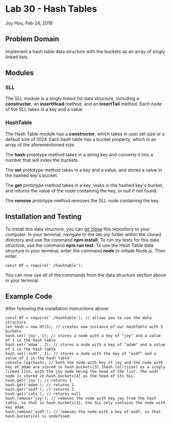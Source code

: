 # Lab 30 - Hash Tables
Joy Hou, Feb 24, 2018

## Problem Domain
Implement a hash table data structure with the buckets as an array of singly linked lists.

## Modules
### SLL
The SLL module is a singly linked list data structure, including a **constructor**, an **insertHead** method, and an **insertTail** method. Each node of the SLL takes in a key and a value.

### HashTable
The Hash Table module has a **constructor**, which takes in user set size or a default size of 1024. Each hash table has a bucket property, which is an array of the aforementioned size.

The **hash** prototype method takes in a string key and converts it into a number that will index the buckets.

The **set** prototype method takes in a key and a value, and stores a value in the hashed key's bucket.

The **get** prototype method takes in a key, looks in the hashed key's bucket, and returns the value of the node containing the key, or null if not found.

The **remove** prototype method removes the SLL node containing the key.

## Installation and Testing
To install this data structure, you can [git clone](https://git-scm.com/docs/git-clone) this repository to your computer. In your terminal, navigate to the lab-joy folder within the cloned directory and use the command __npm install__. To run my tests for this data structure, use the command __npm run test__. To use the Hash Table data structure in your terminal, enter the command __node__ to initiate Node.js. Then enter:

```const HT = require('./hashtable');```

You can now use all of the commands from the data structure section above in your terminal. 

## Example Code
After following the installation instructions above:

```
const HT = require('./hashtable'); // allows you to use the data structure
let hash = new HT(5); // creates new instance of our HashTable with 5 buckets
hash.set('joy', 1); // stores a node with a key of "joy" and a value of 1 in the hash table
hash.set('adam', 2); // stores a node with a key of "adam" and a value of 2 in the hash table
hash.set('asdf', 3); // stores a node with the key of "asdf" and a value of 3 in the hash table
console.log(hash); // both the node with key of joy and the node with key of adam are stored in hash.buckets[3] (hash collision) as a singly linked list, with the joy node being the head of the list. The asdf node is stored in hash.buckets[4] as the head of its SLL.
hash.get('joy'); // returns 1
hash.get('adam'); // returns 2
hash.get('asdf'); // returns 3
hash.get('cats'); // returns null
hash.remove('joy'); // removes the node with key joy from the hash table, so that in hash.buckets[3], the SLL only contains the node with key adam.
hash.remove('asdf'); // removes the node with a key of asdf, so that hash.buckets[4] is undefined.
```